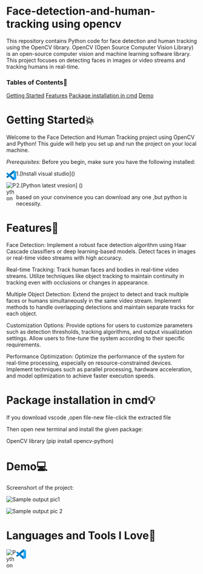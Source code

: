 # Face-detection-and-human-tracking using opencv 
This repository contains Python code for face detection and human tracking using the OpenCV library. OpenCV (Open Source Computer Vision Library) is an open-source computer vision and machine learning software library. This project focuses on detecting faces in images or video streams and tracking humans in real-time.


### Tables of Contents📜

[Getting Started](https://github.com/dhanushharish/face-detection-and-human-tracking/main.README.md#getting-started)
[Features](https://github.com/dhanushharish/face-detection-and-human-tracking/main.README.md#Features)
[Package installation in cmd](https://github.com/dhanushharish/face-detection-and-human-tracking/main.README.md#Package-installation-in-cmd)
[Demo](https://github.com/dhanushharish/face-detection-and-human-tracking/main.README.md#demo)

# Getting Started💥
Welcome to the Face Detection and Human Tracking project using OpenCV and Python! This guide will help you set up and run the project on your local machine.

_Prerequisites:_
Before you begin, make sure you have the following installed:

1.[Install visual studio]([<img align="left" alt="Visual Studio Code" width="26px" src="https://raw.githubusercontent.com/github/explore/80688e429a7d4ef2fca1e82350fe8e3517d3494d/topics/visual-studio-code/visual-studio-code.png" />](https://code.visualstudio.com/))


2.[Python latest vresion] ([<img align="left" alt="Python" width="26px" src="https://upload.wikimedia.org/wikipedia/commons/thumb/c/c3/Python-logo-notext.svg/600px-Python-logo-notext.svg.png" />](https://python.org/))

based on your convinence you can download any one ,but python is necessity.

# Features💫

Face Detection: Implement a robust face detection algorithm using Haar Cascade classifiers or deep learning-based models. Detect faces in images or real-time video streams with high accuracy.

Real-time Tracking: Track human faces and bodies in real-time video streams. Utilize techniques like object tracking to maintain continuity in tracking even with occlusions or changes in appearance.

Multiple Object Detection: Extend the project to detect and track multiple faces or humans simultaneously in the same video stream. Implement methods to handle overlapping detections and maintain separate tracks for each object.

Customization Options: Provide options for users to customize parameters such as detection thresholds, tracking algorithms, and output visualization settings. Allow users to fine-tune the system according to their specific requirements.

Performance Optimization: Optimize the performance of the system for real-time processing, especially on resource-constrained devices. Implement techniques such as parallel processing, hardware acceleration, and model optimization to achieve faster execution speeds.

# Package installation in cmd💡

If you download vscode ,open file-new file-click the extracted file

Then open new terminal and install the given package:

OpenCV library (pip install opencv-python)

# Demo💻
Screenshort of the project:

![Sample output pic1](https://github.com/Dhanushharish/Face-detection-and-human-tracking/assets/91535902/0d2b14ca-ff09-4537-8e7c-fe5591daeab8)

![Sample output pic 2](https://github.com/Dhanushharish/Face-detection-and-human-tracking/assets/91535902/7bfd7009-6c09-43ae-9e61-aad801a999c9)



# Languages and Tools I Love💙

[<img align="left" alt="Python" width="26px" src="https://upload.wikimedia.org/wikipedia/commons/thumb/c/c3/Python-logo-notext.svg/600px-Python-logo-notext.svg.png" />](https://python.org/)
[<img align="left" alt="Visual Studio Code" width="26px" src="https://raw.githubusercontent.com/github/explore/80688e429a7d4ef2fca1e82350fe8e3517d3494d/topics/visual-studio-code/visual-studio-code.png" />](https://code.visualstudio.com/)
